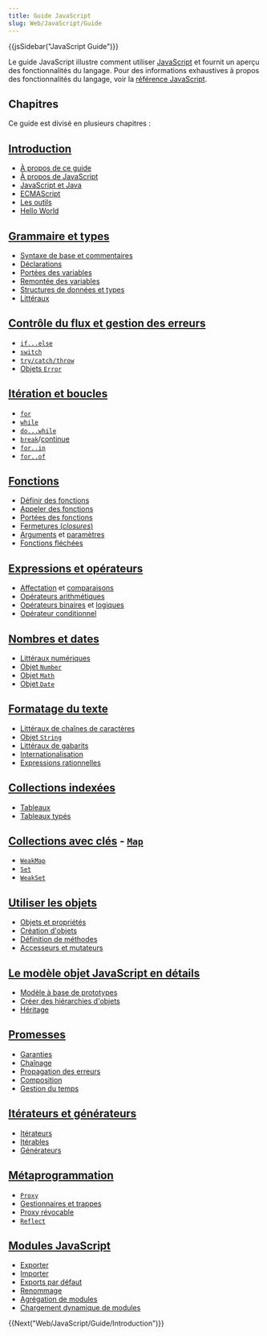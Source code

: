 ```yaml
---
title: Guide JavaScript
slug: Web/JavaScript/Guide
---
```


{{jsSidebar("JavaScript Guide")}}

Le guide JavaScript illustre comment utiliser [JavaScript](/fr/docs/Web/JavaScript) et fournit un aperçu des fonctionnalités du langage. Pour des informations exhaustives à propos des fonctionnalités du langage, voir la [référence JavaScript](/fr/docs/Web/JavaScript/Reference).

## Chapitres

Ce guide est divisé en plusieurs chapitres :

## [Introduction](/fr/docs/Web/JavaScript/Guide/Introduction)

- [À propos de ce guide](/fr/docs/Web/JavaScript/Guide/Introduction#o.c3.b9_trouver_des_informations_concernant_javascript)
- [À propos de JavaScript](/fr/docs/Web/JavaScript/Guide/Introduction#qu'est-ce_que_javascript_.3f)
- [JavaScript et Java](/fr/docs/Web/JavaScript/Guide/Introduction#javascript_and_java)
- [ECMAScript](/fr/docs/Web/JavaScript/Guide/Introduction#javascript_and_the_ecmascript_specification)
- [Les outils](/fr/docs/Web/JavaScript/Guide/Introduction#d.c3.a9marrer_avec_javascript)
- [Hello World](</fr/docs/Web/JavaScript/Guide/Introduction#coucou_monde_(hello_world)>)

## [Grammaire et types](/fr/docs/Web/JavaScript/Guide/Grammar_and_types)

- [Syntaxe de base et commentaires](/fr/docs/Web/JavaScript/Guide/Grammar_and_types#les_bases_du_langage)
- [Déclarations](/fr/docs/Web/JavaScript/Guide/Grammar_and_types#d.c3.a9clarations)
- [Portées des variables](/fr/docs/Web/JavaScript/Guide/Grammar_and_types#les_port.c3.a9es_de_variables)
- [Remontée des variables](</fr/docs/Web/JavaScript/Guide/Grammar_and_types#remont.c3.a9e_de_variables_(hoisting)>)
- [Structures de données et types](/fr/docs/Web/JavaScript/Guide/Grammar_and_types#structures_de_donn.c3.a9es_et_types)
- [Littéraux](/fr/docs/Web/JavaScript/Guide/Grammar_and_types#litt.c3.a9raux)

## [Contrôle du flux et gestion des erreurs](/fr/docs/Web/JavaScript/Guide/Control_flow_and_error_handling)

- [`if...else`](/fr/docs/Web/JavaScript/Guide/Control_flow_and_error_handling#instruction_if...else)
- [`switch`](/fr/docs/Web/JavaScript/Guide/Control_flow_and_error_handling#L%27instruction_switch)
- [`try/catch/throw`](/fr/docs/Web/JavaScript/Guide/Control_flow_and_error_handling#L%27instruction_try...catch)
- [Objets `Error`](/fr/docs/Web/JavaScript/Guide/Control_flow_and_error_handling#utiliser_les_objets_error)

## [Itération et boucles](/fr/docs/Web/JavaScript/Guide/Loops_and_iteration)

- [`for`](/fr/docs/Web/JavaScript/Guide/Loops_and_iteration#L%27instruction_for)
- [`while`](/fr/docs/Web/JavaScript/Guide/Loops_and_iteration#L%27instruction_while)
- [`do...while`](/fr/docs/Web/JavaScript/Guide/Loops_and_iteration#L%27instruction_do...while)
- [`break`](/fr/docs/Web/JavaScript/Guide/Loops_and_iteration#L%27instruction_break)/[continue](/fr/docs/Web/JavaScript/Guide/Loops_and_iteration#L%27instruction_continue)
- [`for..in`](/fr/docs/Web/JavaScript/Guide/Loops_and_iteration#L%27instruction_for...in)
- [`for..of`](/fr/docs/Web/JavaScript/Guide/Loops_and_iteration#l'instruction_for...of)

## [Fonctions](/fr/docs/Web/JavaScript/Guide/Functions)

- [Définir des fonctions](/fr/docs/Web/JavaScript/Guide/Functions#d.c3.a9finir_des_fonctions)
- [Appeler des fonctions](/fr/docs/Web/JavaScript/Guide/Functions#appeler_des_fonctions)
- [Portées des fonctions](/fr/docs/Web/JavaScript/Guide/Functions#port.c3.a9e_d'une_fonction)
- [Fermetures (_closures_)](</fr/docs/Web/JavaScript/Guide/Functions#fermetures_(closures)>)
- [Arguments](/fr/docs/Web/JavaScript/Guide/Functions#utiliser_l'objet_arguments) et [paramètres](/fr/docs/Web/JavaScript/Guide/Functions#param.c3.a8tres_des_fonctions)
- [Fonctions fléchées](/fr/docs/Web/JavaScript/Guide/Functions#fonctions_fl.c3.a9ch.c3.a9es)

## [Expressions et opérateurs](/fr/docs/Web/JavaScript/Guide/Expressions_and_operators)

- [Affectation](/fr/docs/Web/JavaScript/Guide/Expressions_and_operators#Op.C3.A9rateurs_d%27affectation) et [comparaisons](/fr/docs/Web/JavaScript/Guide/Expressions_and_operators#op.c3.a9rateurs_de_comparaison)
- [Opérateurs arithmétiques](/fr/docs/Web/JavaScript/Guide/Expressions_and_operators#op.c3.a9rateurs_arithm.c3.a9tiques)
- [Opérateurs binaires](/fr/docs/Web/JavaScript/Guide/Expressions_and_operators#op.c3.a9rateurs_binaires) et [logiques](/fr/docs/Web/JavaScript/Guide/Expressions_and_operators#op.c3.a9rateurs_logiques)
- [Opérateur conditionnel](/fr/docs/Web/JavaScript/Guide/Expressions_and_operators#op.c3.a9rateur_conditionnel_ternaire)

## [Nombres et dates](/fr/docs/Web/JavaScript/Guide/Numbers_and_strings)

- [Littéraux numériques](/fr/docs/Web/JavaScript/Guide/Numbers_and_strings#nombres)
- [Objet `Number`](/fr/docs/Web/JavaScript/Guide/Numbers_and_dates#l'objet_number)
- [Objet `Math`](/fr/docs/Web/JavaScript/Guide/Numbers_and_dates#l'objet_math)
- [Objet `Date`](/fr/docs/Web/JavaScript/Guide/Numbers_and_dates#l'objet_date)

## [Formatage du texte](/fr/docs/conflicting/Web/JavaScript/Guide/Numbers_and_strings)

- [Littéraux de chaînes de caractères](/fr/docs/conflicting/Web/JavaScript/Guide/Numbers_and_strings#les_litt.c3.a9raux_de_cha.c3.aenes_de_caract.c3.a8res)
- [Objet `String`](/fr/docs/conflicting/Web/JavaScript/Guide/Numbers_and_strings#les_objets_string)
- [Littéraux de gabarits](/fr/docs/conflicting/Web/JavaScript/Guide/Numbers_and_strings#les_littéraux_de_gabarits)
- [Internationalisation](/fr/docs/conflicting/Web/JavaScript/Guide/Numbers_and_strings#internationalisation)
- [Expressions rationnelles](/fr/docs/conflicting/Web/JavaScript/Guide/Numbers_and_strings#les_expressions_rationnelles)

## [Collections indexées](/fr/docs/Web/JavaScript/Guide/Indexed_collections#le_type_array)

- [Tableaux](/fr/docs/Web/JavaScript/Guide/Indexed_collections#array_object)
- [Tableaux typés](/fr/docs/Web/JavaScript/Guide/Indexed_collections#les_tableaux_typ.c3.a9s)

## [Collections avec clés](/fr/docs/Web/JavaScript/Guide/Keyed_collections) - [`Map`](/fr/docs/Web/JavaScript/Guide/Keyed_collections#le_type_map)

- [`WeakMap`](/fr/docs/Web/JavaScript/Guide/Keyed_collections#weakmap_object)
- [`Set`](/fr/docs/Web/JavaScript/Guide/Keyed_collections#le_type_set)
- [`WeakSet`](/fr/docs/Web/JavaScript/Guide/Keyed_collections#le_type_weakset)

## [Utiliser les objets](/fr/docs/Web/JavaScript/Guide/Working_with_objects)

- [Objets et propriétés](/fr/docs/Web/JavaScript/Guide/Working_with_objects#les_objets_et_les_propri.c3.a9t.c3.a9s)
- [Création d'objets](/fr/docs/Web/JavaScript/Guide/Working_with_objects#cr.c3.a9er_de_nouveaux_objets)
- [Définition de méthodes](/fr/docs/Web/JavaScript/Guide/Working_with_objects#d.c3.a9finir_des_m.c3.a9thodes)
- [Accesseurs et mutateurs](</fr/docs/Web/JavaScript/Guide/Working_with_objects#d.c3.a9finir_des_accesseurs_et_des_mutateurs_(getters_et_setters)>)

## [Le modèle objet JavaScript en détails](/fr/docs/Web/JavaScript/Guide/Inheritance_and_the_prototype_chain)

- [Modèle à base de prototypes](/fr/docs/Web/JavaScript/Guide/Inheritance_and_the_prototype_chain#langages_de_prototypes_.2f_langages_de_classes)
- [Créer des hiérarchies d'objets](/fr/docs/Web/JavaScript/Guide/Inheritance_and_the_prototype_chain#la_cr.c3.a9ation_de_la_hi.c3.a9rarchie)
- [Héritage](/fr/docs/Web/JavaScript/Inheritance_and_the_prototype_chain#l'h.c3.a9ritage_de_propri.c3.a9t.c3.a9s_.3a_les_subtilit.c3.a9s)

## [Promesses](/fr/docs/Web/JavaScript/Guide/Using_promises)

- [Garanties](/fr/docs/Web/JavaScript/Guide/Using_promises#garanties)
- [Chaînage](/fr/docs/Web/JavaScript/Guide/Using_promises#chaînage_des_promesses)
- [Propagation des erreurs](/fr/docs/Web/JavaScript/Guide/Using_promises#propagation_des_erreurs)
- [Composition](/fr/docs/Web/JavaScript/Guide/Using_promises#composition)
- [Gestion du temps](/fr/docs/Web/JavaScript/Guide/Using_promises#gestion_du_temps)

## [Itérateurs et générateurs](/fr/docs/Web/JavaScript/Guide/Iterators_and_generators)

- [Itérateurs](/fr/docs/Web/JavaScript/Guide/Iterators_and_generators#it.c3.a9rateurs)
- [Itérables](/fr/docs/Web/JavaScript/Guide/Iterators_and_generators#it.c3.a9rables)
- [Générateurs](/fr/docs/Web/JavaScript/Guide/Iterators_and_generators#g.c3.a9n.c3.a9rateurs)

## [Métaprogrammation](/fr/docs/Web/JavaScript/Guide/Meta_programming)

- [`Proxy`](/fr/docs/Web/JavaScript/Guide/Meta_programming#les_proxies)
- [Gestionnaires et trappes](/fr/docs/Web/JavaScript/Guide/Meta_programming#les_gestionnaires_et_les_trappes)
- [Proxy révocable](/fr/docs/Web/JavaScript/Guide/Meta_programming#proxies_r.c3.a9vocables)
- [`Reflect`](/fr/docs/Web/JavaScript/Guide/Meta_programming#r.c3.a9flexion)

## [Modules JavaScript](/fr/docs/Web/JavaScript/Guide/Modules)

- [Exporter](/fr/docs/Web/JavaScript/Guide/Modules#exporting_module_features)
- [Importer](/fr/docs/Web/JavaScript/Guide/Modules#importing_features_into_your_script)
- [Exports par défaut](/fr/docs/Web/JavaScript/Guide/Modules#default_exports_versus_named_exports)
- [Renommage](/fr/docs/Web/JavaScript/Guide/Modules#renaming_imports_and_exports)
- [Agrégation de modules](/fr/docs/Web/JavaScript/Guide/Modules#aggregating_modules)
- [Chargement dynamique de modules](/fr/docs/Web/JavaScript/Guide/Modules#dynamic_module_loading)

{{Next("Web/JavaScript/Guide/Introduction")}}
